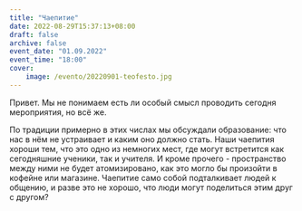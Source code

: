 ```yaml
---
title: "Чаепитие"
date: 2022-08-29T15:37:13+08:00
draft: false
archive: false
event_date: "01.09.2022"
event_time: "18:00"
cover: 
    image: /evento/20220901-teofesto.jpg
---
```

Привет. Мы не понимаем есть ли особый смысл проводить сегодня мероприятия, но всё же.

По традиции примерно в этих числах мы обсуждали образование: что нас в нём не устраивает и каким оно должно стать. Наши чаепития хороши тем, что это одно из немногих мест, где могут встретится как сегодняшние ученики, так и учителя. И кроме прочего - пространство между ними не будет атомизировано, как это могло бы произойти в кофейне или магазине. Чаепитие само собой подталкивает людей к общению, и разве это не хорошо, что люди могут поделиться этим друг с другом?